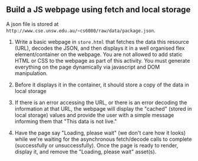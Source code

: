 ## Build a JS webpage using fetch and local storage

A json file is stored at `http://www.cse.unsw.edu.au/~cs6080/raw/data/package.json`.

1. Write a basic webpage in `store.html` that fetches the data this resource (URL), decodes the JSON, and then displays it in a well organised flex element/container on the webpage. You are not allowed to add static HTML or CSS to the webpage as part of this activity. You must generate everything on the page dynamically via javascript and DOM manipulation.

2. Before it displays it in the container, it should store a copy of the data in local storage

3. If there is an error accessing the URL, or there is an error decoding the information at that URL, the webpage will display the "cached" (stored in local storage) values and provide the user with a simple message informing them that "This data is not live."

4. Have the page say "Loading, please wait" (we don't care how it looks) while we're waiting for the asynchronous fetch/decode calls to complete (successfully or unsuccessfully). Once the page is ready to render, display it, and remove the "Loading, please wait" asset(s).
